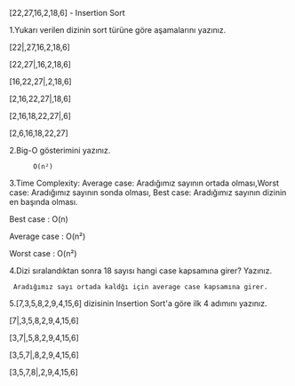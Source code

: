 
  [22,27,16,2,18,6] - Insertion Sort

 
  1.Yukarı verilen dizinin sort türüne göre aşamalarını yazınız.

  [22|,27,16,2,18,6]
 
  [22,27|,16,2,18,6]
  
  [16,22,27|,2,18,6]
  
  [2,16,22,27|,18,6]
  
  [2,16,18,22,27|,6]
  
  [2,6,16,18,22,27]
 

  2.Big-O gösterimini yazınız.
  
          O(n²)

 
 
  3.Time Complexity: Average case: Aradığımız sayının ortada olması,Worst case: Aradığımız sayının sonda olması, Best case: Aradığımız sayının dizinin en başında olması.
 
 
   Best case    : O(n) 
  
   Average case : O(n²) 
  
   Worst case   : O(n²) 
 

  4.Dizi sıralandıktan sonra 18 sayısı hangi case kapsamına girer? Yazınız.
 
 
     Aradığımız sayı ortada kaldğı için average case kapsamına girer.
 
 
  5.[7,3,5,8,2,9,4,15,6] dizisinin Insertion Sort'a göre ilk 4 adımını yazınız.
 
   [7|,3,5,8,2,9,4,15,6]
  
   [3,7|,5,8,2,9,4,15,6] 
   
   [3,5,7|,8,2,9,4,15,6]
   
   [3,5,7,8|,2,9,4,15,6]

